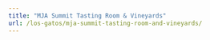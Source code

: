 ```yaml
---
title: "MJA Summit Tasting Room & Vineyards"
url: /los-gatos/mja-summit-tasting-room-and-vineyards/
---
```

